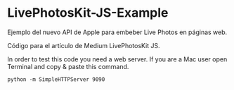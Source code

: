 # LivePhotosKit-JS-Example
Ejemplo del nuevo API de Apple para embeber Live Photos en páginas web.

Código para el artículo de Medium LivePhotosKit JS.

In order to test this code you need a web server. If you are a Mac user open Terminal and copy & paste this command.

```
python -m SimpleHTTPServer 9090
```
